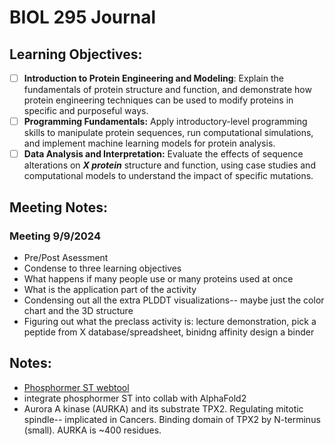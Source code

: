 # BIOL 295 Journal
## Learning Objectives:
- [ ] **Introduction to Protein Engineering and Modeling**: Explain the fundamentals of protein structure and function, and demonstrate how protein engineering techniques can be used to modify proteins in specific and purposeful ways. 
- [ ] **Programming Fundamentals:** Apply introductory-level programming skills to manipulate protein sequences, run computational simulations, and implement machine learning models for protein analysis.
- [ ] **Data Analysis and Interpretation:** Evaluate the effects of sequence alterations on **_X protein_** structure and function, using case studies and computational models to understand the impact of specific mutations.

## Meeting Notes:
### Meeting 9/9/2024
- Pre/Post Asessment
- Condense to three learning objectives
- What happens if many people use or many proteins used at once
- What is the application part of the activity
- Condensing out all the extra PLDDT visualizations-- maybe just the color chart and the 3D structure
- Figuring out what the preclass activity is: lecture demonstration, pick a peptide from X database/spreadsheet, binidng affinity design a binder

## Notes:
- [Phosphormer ST webtool](https://phosformer.netlify.app/prediction)
- integrate phosphormer ST into collab with AlphaFold2
- Aurora A kinase (AURKA) and its substrate TPX2. Regulating mitotic spindle-- implicated in Cancers. Binding domain of TPX2 by N-terminus (small). AURKA is ~400 residues.
